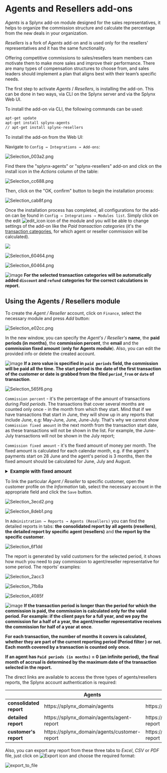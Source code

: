 Agents and Resellers add-ons
========

*Agents* is a Splynx add-on module designed for the sales representatives, it helps to organize the commission structure and calculate the percentage from the new deals in your organization.

*Resellers* is a fork of *Agents* add-on and is used only for the resellers' representatives and it has the same functionality.

Offering competitive commissions to sales/resellers team members can motivate them to make more sales and improve their performance. There are many types of compensation structures to choose from, and sales leaders should implement a plan that aligns best with their team’s specific needs.

The first step to activate *Agents* / *Resellers*, is installing the add-on. This can be done in two ways, via CLI on the Splynx server and via the Splynx Web UI.

To install the add-on via CLI, the following commands can be used:

```bash
apt-get update  
apt-get install splynx-agents
// apt-get install splynx-resellers
```

To install the add-on from the Web UI:

Navigate to `Config → Integrations → Add-ons`:

![Selection_003a2.png](Selection_003a2.png)

Find there the "splynx-agents" or "splynx-resellers" add-on and click on the install icon in the *Actions* column of the table:

![Selection_cc688.png](Selection_cc688.png)

Then, click on the "OK, confirm" button to begin the installation process:

![Selection_cab8f.png](Selection_cab8f.png)

Once the installation process has completed, all configurations for the add-on can be found in `Config → Integrations → Modules list`. Simply click on the edit <icon class="image-icon">![edit_icon](edit.png)</icon> icon of the module and you will be able to change settings of the add-on like the *Paid transaction categories* (it's the [transaction categories](configuration/finance/transaction_categories/transaction_categories.md), for which agent or reseller commission will be calculated).

![](config_addon.png)

![Selection_60464.png](Selection_60464.png)

![Selection_60464.png](Selection_60464_b.png)


<icon class="image-icon">![image](note.png)</icon> **For the selected transaction categories will be automatically added `discount` and `refund` categories for the correct calculations in report.**

## Using the Agents / Resellers module

To create the *Agent / Reseller* account, click on `Finance`, select the necessary module and press *Add* button:

![Selection_e02cc.png](Selection_e02cc.png)

In the new window, you can specify the *Agent's / Reseller's* **name**, the **paid periods (in months)**, the **commission percent**, the **email** and the **commission fixed amount** (**only for Agents module**).
Also, you can edit the provided info or delete the created account.

<icon class="image-icon">![image](note.png)</icon> **If a zero value is specified in `paid periods` field, the commission will be paid all the time. The start period is the date of the first transaction of the customer or date is grabbed from the filed `period_from` or `date` of transaction**.

![Selection_565f6.png](Selection_565f6.png)

`Commission percent` - it's the percentage of the amount of transactions during *Paid periods*. The transactions that cover several months are counted only once - in the month from which they start. Mind that if we have transactions that start in June, they will show up in any reports that include June, e.g: May-June, June, June-July. That's why we cannot show `Commission fixed amount` in the next month from the transaction start date, as these transactions will not be shown in the list. For example, the June-July transactions will not be shown in the July report;

`Commission fixed amount` - it's the fixed amount of money per month. The fixed amount is calculated for each calendar month, e.g. if the agent's payments start on 28 June and the agent's period is 3 months, then the fixed amount should be calculated for June, July and August.

<details style="font-size: 15px; margin-bottom: 5px;">
<summary><b>Example with fixed amount</b></summary>
<div markdown="1">

Agent's Paid periods (in months) = 3 month;

transaction #1 for the period from 2021-06-01 to 2021-07-31;
transaction #2 for the period from 2021-08-01 to 2021-09-31;

The `Commission fixed amount` will be accrued for June, July in all reports where transaction #1 is included, e.g. June report, June-July report, June-September report.

The `Commission fixed amount` will be accrued for August in any reports which include transaction #2, e.g. August, August-September, etc.

For September, the `Commission fixed amount` won't be accrued in any report because the accrual period starts with the very first transaction (June 1) and ends in August.

The report for June will show the `Commission fixed amount` for June.
The June-July report will show the `Commission fixed amount` for June.
The report for July will **not** show the accrual of the `Commission fixed amount` for any month, as well as transactions.
The report for July-August or just for August or August-September will show the accrual of the `Commission fixed amount` for August.


</div>
</details>

To link the particular *Agent / Reseller* to specific customer, open the customer profile on the *Information* tab, select the necessary account in the appropriate field and click the `Save` button.

![Selection_3ecd2.png](Selection_3ecd2.png)

![Selection_8deb1.png](Selection_8deb1.png)

In `Administration → Reports → Agents (Resellers)` you can find the detailed reports in tabs: **the consolidated report by all agents (resellers)**, **the detailed report by specific agent (resellers)** and **the report by the specific customer**.

![Selection_6f1dd](Selection_6f1dd.png)

The report is generated by valid customers for the selected period, it shows how much you need to pay commission to agent/reseller representative for some period. The reports' examples:

![Selection_2acc3](Selection_2acc3.png)

![Selection_7fb8a](Selection_7fb8a.png)

![Selection_4085f](Selection_4085f.png)


<icon class="image-icon">![image](note.png)</icon> **If the transaction period is longer than the period for which the commission is paid, the commission is calculated only for the valid period. For example: if the client pays for a full year, and we pay the commission for a half of a year, the agent/reseller representative receives the commission for half of a year at once**.

**For each transaction, the number of months it covers is calculated, whether they are part of the current reporting period (Period filter ) or not. Each month covered by a transaction is counted only once.**

**If an agent has `Paid periods (in months)` = 0 (an infinite period), the final month of accrual is determined by the maximum date of the transaction selected in the report.**


The direct links are available to access the three types of agents/resellers reports, the Splynx account authentication is required:


|   | Agents  | Resellers |
| ------------ | ------------ | ------------ |
| **consolidated report**  |  https://splynx_domain/agents |  https://splynx_domain/resellers |
| **detailed report**  | https://splynx_domain/agents/agent-report| https://splynx_domain/resellers/reseller-report  |
|  **customer's report** | https://splynx_domain/agents/customer-report|  https://splynx_domain/resellers/customer-report |


Also, you can export any report from these three tabs to *Excel*, *CSV* or *PDF* file, just click on <icon class="image-icon">![Export](export.png)</icon> icon and choose the required format:

![export_to_file](export_to_file.png)
